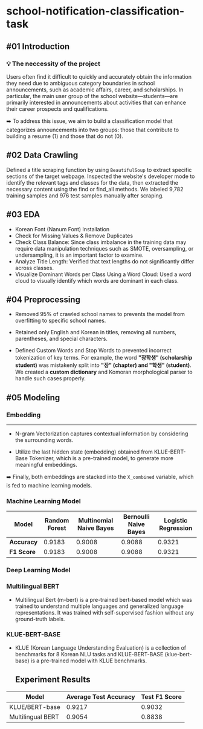 # school-notification-classification-task

## #01 Introduction 

### 💡 The neccessity of the project

Users often find it difficult to quickly and accurately obtain the information they need due to ambiguous category boundaries in school announcements, such as academic affairs, career, and scholarships. In particular, the main user group of the school website—students—are primarily interested in announcements about activities that can enhance their career prospects and qualifications.

➡️ To address this issue, we aim to build a classification model that categorizes announcements into two groups: those that contribute to building a resume (1) and those that do not (0).

## #02 Data Crawling

Defined a title scraping function by using `BeautifulSoup` to extract specific sections of the target webpage. Inspected the website's developer mode to identify the relevant tags and classes for the data, then extracted the necessary content using the find or find_all methods. We labeled 9,782 training samples and 976 test samples manually after scraping.

## #03 EDA

- Korean Font (Nanum Font) Installation
- Check for Missing Values & Remove Duplicates
- Check Class Balance: Since class imbalance in the training data may require data manipulation techniques such as SMOTE, oversampling, or undersampling, it is an important factor to examine.
- Analyze Title Length: Verified that text lengths do not significantly differ across classes.
- Visualize Dominant Words per Class Using a Word Cloud: Used a word cloud to visually identify which words are dominant in each class.

## #04 Preprocessing

- Removed 95% of crawled school names to prevents the model from overfitting to specific school names.
  
- Retained only English and Korean in titles, removing all numbers, parentheses, and special characters.

- Defined Custom Words and Stop Words to prevented incorrect tokenization of key terms. For example, the word **"장학생" (scholarship student)** was mistakenly split into **"장" (chapter) and "학생" (student)**. We created a **custom dictionary** and Komoran morphological parser to handle such cases properly.

## #05 Modeling

### Embedding

---

- N-gram Vectorization captures contextual information by considering the surrounding words.

- Utilize the last hidden state (embedding) obtained from KLUE-BERT-Base Tokenizer, which is a pre-trained model, to generate more meaningful embeddings.

➡️ Finally, both embeddings are stacked into the `X_combined` variable, which is fed to machine learning models. 

### Machine Learning Model

| Model | Random Forest | Multinomial Naive Bayes | Bernoulli Naive Bayes | Logistic Regression |
| --- | --- | --- | --- | --- |
| **Accuracy** | 0.9183 | 0.9008 | 0.9088 | 0.9321 |
| **F1 Score** | 0.9183 | 0.9008 | 0.9088 | 0.9321 |

### Deep Learning Model

### Multilingual BERT

- Multilingual Bert (m-bert) is a pre-trained bert-based model which was trained to understand multiple languages and generalized language representations. It was trained with self-supervised fashion without any ground-truth labels. 

### KLUE-BERT-BASE

- KLUE (Korean Language Understanding Evaluation) is a collection of benchmarks for 8 Korean NLU tasks and KLUE-BERT-BASE (klue-bert-base) is a pre-trained model with KLUE benchmarks.

  ## Experiment Results


| Model | Average Test Accuracy | Test F1 Score |
| --- | --- | --- |
| KLUE/BERT-base | 0.9217 | 0.9032 |
| Multilingual BERT | 0.9054 | 0.8838 |

